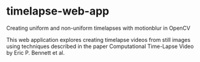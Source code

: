 # timelapse-web-app
Creating uniform and non-uniform timelapses  with motionblur in OpenCV

This web application explores creating timelapse videos from still images using techniques described in the paper Computational Time-Lapse Video by Eric P. Bennett et al.
